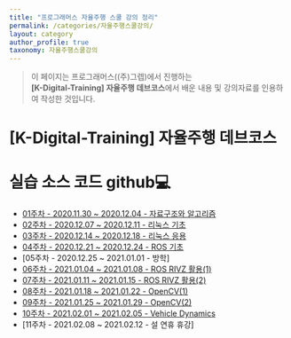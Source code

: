 ```yaml
---
title: "프로그래머스 자율주행 스쿨 강의 정리"
permalink: /categories/자율주행스쿨강의/
layout: category
author_profile: true
taxonomy: 자율주행스쿨강의
---
```


>이 페이지는 프로그래머스((주)그렙)에서 진행하는\
**[K-Digital-Training] 자율주행 데브코스**에서 배운 내용 및 강의자료를 인용하여 작성한 것입니다.

# [K-Digital-Training] 자율주행 데브코스
# 실습 소스 코드 github💻

- [01주차 - 2020.11.30 ~ 2020.12.04 - 자료구조와 알고리즘](https://github.com/churry75/K-Digital_Programmers/tree/main/Week_01_Data-Structure%2BAlgorithms)
- [02주차 - 2020.12.07 ~ 2020.12.11 - 리눅스 기초](https://github.com/churry75/K-Digital_Programmers/tree/main/Week_02_basic_linux)
- [03주차 - 2020.12.14 ~ 2020.12.18 - 리눅스 응용](https://github.com/churry75/K-Digital_Programmers/tree/main/Week_03_apply_linux)
- [04주차 - 2020.12.21 ~ 2020.12.24 - ROS 기초](https://github.com/churry75/K-Digital_Programmers/tree/main/Week_04_basic-ROS)
- [05주차 - 2020.12.25 ~ 2021.01.01 - 방학]
- [06주차 - 2021.01.04 ~ 2021.01.08 - ROS RIVZ 활용(1)](https://github.com/churry75/K-Digital_Programmers/tree/main/Week_06_Autonomous-Driving)
- [07주차 - 2021.01.11 ~ 2021.01.15 - ROS RIVZ 활용(2)](https://github.com/churry75/K-Digital_Programmers/tree/main/Week_07_Sensor_application)
- [08주차 - 2021.01.18 ~ 2021.01.22 - OpenCV(1)](https://github.com/churry75/K-Digital_Programmers/tree/main/Week_08_OpenCV)
- [09주차 - 2021.01.25 ~ 2021.01.29 - OpenCV(2)](https://github.com/churry75/K-Digital_Programmers/tree/main/Week_09_OpenCV(2))
- [10주차 - 2021.02.01 ~ 2021.02.05 - Vehicle Dynamics](https://github.com/churry75/K-Digital_Programmers/tree/main/Week_10_Vehicle_Dynamics)
- [11주차 - 2021.02.08 ~ 2021.02.12 - 설 연휴 휴강]
